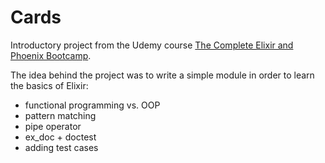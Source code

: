 # Cards

Introductory project from the Udemy course [The Complete Elixir and Phoenix Bootcamp](https://www.udemy.com/the-complete-elixir-and-phoenix-bootcamp-and-tutorial/). 

The idea behind the project was to write a simple module in order to learn the basics of Elixir:
- functional programming vs. OOP
- pattern matching
- pipe operator
- ex_doc + doctest
- adding test cases

